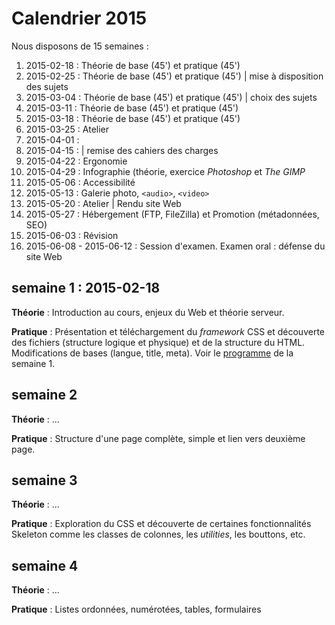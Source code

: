 # Calendrier 2015

Nous disposons de 15 semaines :

   1. 2015-02-18 : Théorie de base (45') et pratique (45')
   2. 2015-02-25 : Théorie de base (45') et pratique (45') | mise à disposition des sujets
   3. 2015-03-04 : Théorie de base (45') et pratique (45') | choix des sujets
   4. 2015-03-11 : Théorie de base (45') et pratique (45')
   5. 2015-03-18 : Théorie de base (45') et pratique (45')
   6. 2015-03-25 : Atelier
   7. 2015-04-01 : 
   8. 2015-04-15 :  | remise des cahiers des charges
   9. 2015-04-22 : Ergonomie 
   10. 2015-04-29 : Infographie (théorie, exercice _Photoshop_ et _The GIMP_
   11. 2015-05-06 : Accessibilité
   12. 2015-05-13 : Galerie photo, `<audio>`, `<video>`
   13. 2015-05-20 : Atelier | Rendu site Web
   14. 2015-05-27 : Hébergement (FTP, FileZilla) et Promotion (métadonnées, SEO)
   15. 2015-06-03 : Révision
   16. 2015-06-08 - 2015-06-12 : Session d'examen. Examen oral : défense du site Web

## semaine 1 : 2015-02-18

   __Théorie__ : Introduction au cours, enjeux  du Web et théorie serveur.

   __Pratique__ : Présentation et téléchargement du _framework_ CSS et découverte des fichiers (structure logique et physique) et de la structure du HTML. Modifications de bases (langue, title, meta). Voir le [programme](semaine1/programme.md) de la semaine 1.

## semaine 2

   __Théorie__ : ...

   __Pratique__ : Structure d'une page complète, simple et lien vers deuxième page.

## semaine 3

   __Théorie__ : ...

   __Pratique__ : Exploration du CSS et découverte de certaines fonctionnalités Skeleton comme les classes de colonnes, les _utilities_, les bouttons, etc.

## semaine 4
   
   __Théorie__ : ...
   
   __Pratique__ : Listes ordonnées, numérotées, tables, formulaires
